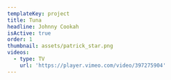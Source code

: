 ```yaml
---
templateKey: project
title: Tuna
headline: Johnny Cookah
isActive: true
order: 1
thumbnail: assets/patrick_star.png
videos:
  - type: TV
    url: 'https://player.vimeo.com/video/397275904'
---
```

